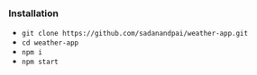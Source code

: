 
### Installation

- `git clone https://github.com/sadanandpai/weather-app.git`
- `cd weather-app`
- `npm i`
- `npm start`

